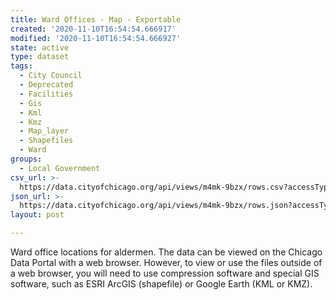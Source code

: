 ```yaml
---
title: Ward Offices - Map - Exportable
created: '2020-11-10T16:54:54.666917'
modified: '2020-11-10T16:54:54.666927'
state: active
type: dataset
tags:
  - City Council
  - Deprecated
  - Facilities
  - Gis
  - Kml
  - Kmz
  - Map_layer
  - Shapefiles
  - Ward
groups:
  - Local Government
csv_url: >-
  https://data.cityofchicago.org/api/views/m4mk-9bzx/rows.csv?accessType=DOWNLOAD
json_url: >-
  https://data.cityofchicago.org/api/views/m4mk-9bzx/rows.json?accessType=DOWNLOAD
layout: post

---
```

Ward office locations for aldermen. The data can be viewed on the Chicago Data Portal with a web browser. However, to view or use the files outside of a web browser, you will need to use compression software and special GIS software, such as ESRI ArcGIS (shapefile) or Google Earth (KML or KMZ).

